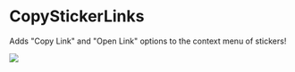 # CopyStickerLinks

Adds "Copy Link" and "Open Link" options to the context menu of stickers!

![](https://github.com/user-attachments/assets/a0982d5c-ab83-458b-9ca3-834803e0782e)

